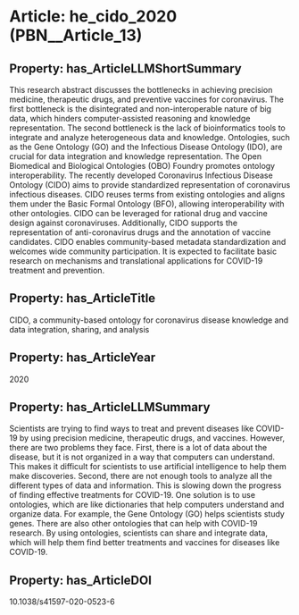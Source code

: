 # Article: __he_cido_2020__ (PBN__Article_13)

## Property: has_ArticleLLMShortSummary

This research abstract discusses the bottlenecks in achieving precision medicine, therapeutic drugs, and preventive vaccines for coronavirus. The first bottleneck is the disintegrated and non-interoperable nature of big data, which hinders computer-assisted reasoning and knowledge representation. The second bottleneck is the lack of bioinformatics tools to integrate and analyze heterogeneous data and knowledge. Ontologies, such as the Gene Ontology (GO) and the Infectious Disease Ontology (IDO), are crucial for data integration and knowledge representation. The Open Biomedical and Biological Ontologies (OBO) Foundry promotes ontology interoperability. The recently developed Coronavirus Infectious Disease Ontology (CIDO) aims to provide standardized representation of coronavirus infectious diseases. CIDO reuses terms from existing ontologies and aligns them under the Basic Formal Ontology (BFO), allowing interoperability with other ontologies. CIDO can be leveraged for rational drug and vaccine design against coronaviruses. Additionally, CIDO supports the representation of anti-coronavirus drugs and the annotation of vaccine candidates. CIDO enables community-based metadata standardization and welcomes wide community participation. It is expected to facilitate basic research on mechanisms and translational applications for COVID-19 treatment and prevention.

## Property: has_ArticleTitle

CIDO, a community-based ontology for coronavirus disease knowledge and data integration, sharing, and analysis

## Property: has_ArticleYear

2020

## Property: has_ArticleLLMSummary

Scientists are trying to find ways to treat and prevent diseases like COVID-19 by using precision medicine, therapeutic drugs, and vaccines. However, there are two problems they face. First, there is a lot of data about the disease, but it is not organized in a way that computers can understand. This makes it difficult for scientists to use artificial intelligence to help them make discoveries. Second, there are not enough tools to analyze all the different types of data and information. This is slowing down the progress of finding effective treatments for COVID-19. One solution is to use ontologies, which are like dictionaries that help computers understand and organize data. For example, the Gene Ontology (GO) helps scientists study genes. There are also other ontologies that can help with COVID-19 research. By using ontologies, scientists can share and integrate data, which will help them find better treatments and vaccines for diseases like COVID-19.

## Property: has_ArticleDOI

10.1038/s41597-020-0523-6

